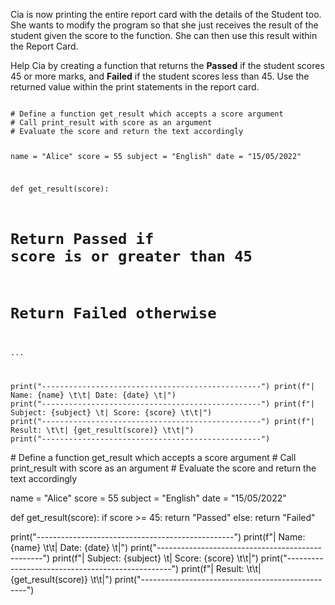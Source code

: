 Cia is now printing the entire report card with the details of the Student too. She wants to modify the program so that she just receives the result of the student given the score to the function. She can then use this result within the Report Card.

Help Cia by creating a function that returns the **Passed** if the student scores 45 or more marks, and **Failed** if the student scores less than 45. Use the returned value within the print statements in the report card.


<codeblock language="python" type="exercise" testMode="fixedInput">
<code>
# Define a function get_result which accepts a score argument
# Call print_result with score as an argument
# Evaluate the score and return the text accordingly

name = "Alice"
score = 55
subject = "English"
date = "15/05/2022"

def get_result(score):
  # Return Passed if score is or greater than 45
  # Return Failed otherwise
  ...


print("-------------------------------------------------")
print(f"| Name: {name} \t\t| Date: {date} \t|")
print("-------------------------------------------------")
print(f"| Subject: {subject} \t| Score: {score} \t\t|")
print("-------------------------------------------------")
print(f"| Result: \t\t| {get_result(score)} \t\t|")
print("-------------------------------------------------")
</code>

<solution>
# Define a function get_result which accepts a score argument
# Call print_result with score as an argument
# Evaluate the score and return the text accordingly

name = "Alice"
score = 55
subject = "English"
date = "15/05/2022"

def get_result(score):
  if score >= 45:
    return "Passed"
  else:
    return "Failed"


print("-------------------------------------------------")
print(f"| Name: {name} \t\t| Date: {date} \t|")
print("-------------------------------------------------")
print(f"| Subject: {subject} \t| Score: {score} \t\t|")
print("-------------------------------------------------")
print(f"| Result: \t\t| {get_result(score)} \t\t|")
print("-------------------------------------------------")
</solution>
</codeblock>